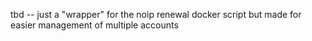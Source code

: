 tbd -- just a "wrapper" for the noip renewal docker script but made for easier management of multiple accounts